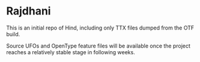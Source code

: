 Rajdhani
========

This is an initial repo of Hind, including only TTX files dumped from the OTF build.

Source UFOs and OpenType feature files will be available once the project reaches a relatively stable stage in following weeks.
